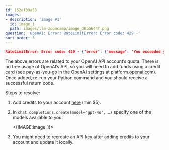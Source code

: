 ```yaml
---
id: 152af39a53
images:
- description: 'image #1'
  id: image_1
  path: images/llm-zoomcamp/image_d8b5644f.png
question: 'OpenAI: Error: RateLimitError: Error code: 429 -'
sort_order: 3
---
```


```json
RateLimitError: Error code: 429 - {'error': {'message': 'You exceeded your current quota, please check your plan and billing details. For more information on this error, read the docs: [https://platform.openai.com/docs/guides/error-codes/api-errors.](https://platform.openai.com/docs/guides/error-codes/api-errors.)', 'type': 'insufficient_quota', 'param': None, 'code': 'insufficient_quota'}
```

The above errors are related to your OpenAI API account’s quota. There is no free usage of OpenAI’s API, so you will need to add funds using a credit card (see pay-as-you-go in the OpenAI settings at [platform.openai.com](http://platform.openai.com)). Once added, re-run your Python command and you should receive a successful return code.

Steps to resolve:

1. Add credits to your account [here](https://platform.openai.com/settings/organization/billing/overview) (min $5).
2. In `chat.completions.create(model='gpt-4o', …)` specify one of the models available to you:

   <{IMAGE:image_1}>

3. You might need to recreate an API key after adding credits to your account and update it locally.